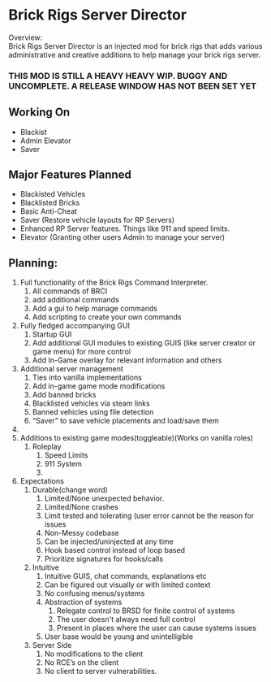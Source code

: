 # Brick Rigs Server Director

Overview:  
Brick Rigs Server Director is an injected mod for brick rigs that adds various administrative and creative additions to help manage your brick rigs server.

### THIS MOD IS STILL A HEAVY HEAVY WIP. BUGGY AND UNCOMPLETE. A RELEASE WINDOW HAS NOT BEEN SET YET

## Working On
 - Blackist
 - Admin Elevator
 - Saver

## Major Features Planned
 - Blackisted Vehicles
 - Blacklisted Bricks
 - Basic Anti-Cheat
 - Saver (Restore vehicle layouts for RP Servers)
 - Enhanced RP Server features. Things like 911 and speed limits.
 - Elevator (Granting other users Admin to manage your server)

## Planning:

1. Full functionality of the Brick Rigs Command Interpreter.  
   1. All commands of BRCI  
   2. add additional commands  
   3. Add a gui to help manage commands   
   4. Add scripting to create your own commands  
2. Fully fledged accompanying GUI  
   1. Startup GUI  
   2. Add additional GUI modules to existing GUIS (like server creator or game menu) for more control  
   3. Add In-Game overlay for relevant information and others   
3. Additional server management   
   1. Ties into vanilla implementations  
   2. Add in-game game mode modifications   
   3. Add banned bricks   
   4. Blacklisted vehicles via steam links 
   5. Banned vehicles using file detection  
   6. “Saver” to save vehicle placements and load/save them  
4.   
5. Additions to existing game modes(toggleable)(Works on vanilla roles)  
   1. Roleplay  
      1. Speed Limits  
      2. 911 System  
      3.   
6. Expectations   
   1. Durable(change word)  
      1. Limited/None unexpected behavior.  
      2. Limited/None crashes  
      3. Limit tested and tolerating (user error cannot be the reason for issues  
      4. Non-Messy codebase  
      5. Can be injected/uninjected at any time  
      6. Hook based control instead of loop based   
      7. Prioritize signatures for hooks/calls  
   2. Intuitive   
      1. Intuitive GUIS, chat commands, explanations etc  
      2. Can be figured out visually or with limited context   
      3. No confusing menus/systems  
      4. Abstraction of systems  
         1. Relegate control to BRSD for finite control of systems   
         2. The user doesn't always need full control   
         3. Present in places where the user can cause systems issues   
      5. User base would be young and unintelligible   
   3. Server Side  
      1. No modifications to the client   
      2. No RCE’s on the client  
      3. No client to server vulnerabilities.
